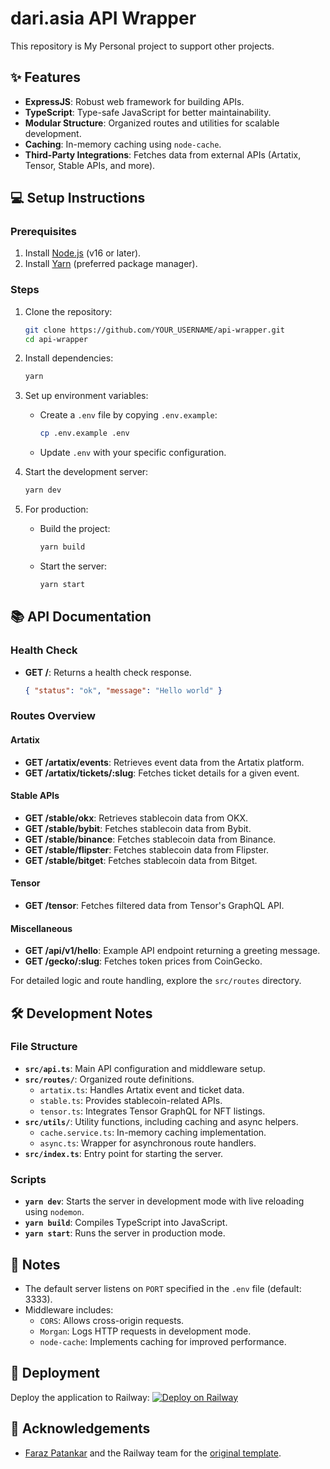
# dari.asia API Wrapper

This repository is My Personal project to support other projects.

## ✨ Features

- **ExpressJS**: Robust web framework for building APIs.
- **TypeScript**: Type-safe JavaScript for better maintainability.
- **Modular Structure**: Organized routes and utilities for scalable development.
- **Caching**: In-memory caching using `node-cache`.
- **Third-Party Integrations**: Fetches data from external APIs (Artatix, Tensor, Stable APIs, and more).

## 💻 Setup Instructions

### Prerequisites

1. Install [Node.js](https://nodejs.org/) (v16 or later).
2. Install [Yarn](https://yarnpkg.com/) (preferred package manager).

### Steps

1. Clone the repository:
   ```bash
   git clone https://github.com/YOUR_USERNAME/api-wrapper.git
   cd api-wrapper
   ```

2. Install dependencies:
   ```bash
   yarn
   ```

3. Set up environment variables:
   - Create a `.env` file by copying `.env.example`:
     ```bash
     cp .env.example .env
     ```
   - Update `.env` with your specific configuration.

4. Start the development server:
   ```bash
   yarn dev
   ```

5. For production:
   - Build the project:
     ```bash
     yarn build
     ```
   - Start the server:
     ```bash
     yarn start
     ```

## 📚 API Documentation

### Health Check
- **GET /**: Returns a health check response.
  ```json
  { "status": "ok", "message": "Hello world" }
  ```

### Routes Overview

#### Artatix
- **GET /artatix/events**: Retrieves event data from the Artatix platform.
- **GET /artatix/tickets/:slug**: Fetches ticket details for a given event.

#### Stable APIs
- **GET /stable/okx**: Retrieves stablecoin data from OKX.
- **GET /stable/bybit**: Fetches stablecoin data from Bybit.
- **GET /stable/binance**: Fetches stablecoin data from Binance.
- **GET /stable/flipster**: Fetches stablecoin data from Flipster.
- **GET /stable/bitget**: Fetches stablecoin data from Bitget.

#### Tensor
- **GET /tensor**: Fetches filtered data from Tensor's GraphQL API.

#### Miscellaneous
- **GET /api/v1/hello**: Example API endpoint returning a greeting message.
- **GET /gecko/:slug**: Fetches token prices from CoinGecko.

For detailed logic and route handling, explore the `src/routes` directory.

## 🛠️ Development Notes

### File Structure

- **`src/api.ts`**: Main API configuration and middleware setup.
- **`src/routes/`**: Organized route definitions.
  - `artatix.ts`: Handles Artatix event and ticket data.
  - `stable.ts`: Provides stablecoin-related APIs.
  - `tensor.ts`: Integrates Tensor GraphQL for NFT listings.
- **`src/utils/`**: Utility functions, including caching and async helpers.
  - `cache.service.ts`: In-memory caching implementation.
  - `async.ts`: Wrapper for asynchronous route handlers.
- **`src/index.ts`**: Entry point for starting the server.

### Scripts
- **`yarn dev`**: Starts the server in development mode with live reloading using `nodemon`.
- **`yarn build`**: Compiles TypeScript into JavaScript.
- **`yarn start`**: Runs the server in production mode.

## 📝 Notes

- The default server listens on `PORT` specified in the `.env` file (default: 3333).
- Middleware includes:
  - `CORS`: Allows cross-origin requests.
  - `Morgan`: Logs HTTP requests in development mode.
  - `node-cache`: Implements caching for improved performance.

## 🚀 Deployment

Deploy the application to Railway:
[![Deploy on Railway](https://railway.app/button.svg)](https://railway.app/template/n_2mnn?referralCode=matt)

## 👏 Acknowledgements

- [Faraz Patankar](https://github.com/FarazPatankar) and the Railway team for the [original template](https://github.com/railwayapp-templates/expressjs).
